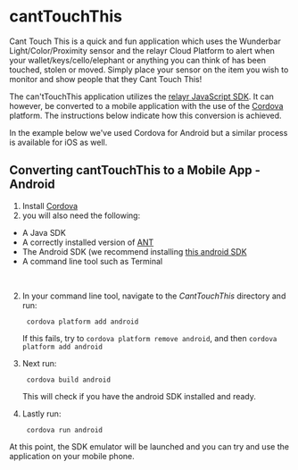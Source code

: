 # cantTouchThis


Cant Touch This is a quick and fun application which uses the Wunderbar Light/Color/Proximity sensor and the relayr Cloud Platform to alert when  your wallet/keys/cello/elephant or anything you can think of has been touched, stolen or moved. Simply place your sensor on the item you wish to monitor and show people that they Cant Touch This!

The can'tTouchThis application utilizes the [relayr JavaScript SDK](https://github.com/relayr/browser-sdk). It can however, be converted to a mobile application with the use of the [Cordova](http://cordova.apache.org/) platform. The instructions below indicate how this conversion is achieved.

In the example below we've used Cordova for Android but a similar process is available for iOS as well.

## Converting cantTouchThis to a Mobile App - Android

1. Install [Cordova](http://cordova.apache.org/docs/en/3.5.0/guide_overview_index.md.html#Overview)
2. you will also need the following:

  * A Java SDK
  * A correctly installed version of [ANT](http://ant.apache.org/manual/install.html)
  * The Android SDK (we recommend installing [this android SDK](https://developer.android.com/sdk/installing/index.html?pkg=studio) 
  * A command line tool such as Terminal
<br/>

2. In your command line tool, navigate to the *CantTouchThis* directory and run: 

		cordova platform add android

 	If this fails, try to `cordova platform remove android`, and then `cordova platform add android`

3. Next run: 

		cordova build android

  	This will check if you have the android SDK installed and ready.

4. Lastly run: 

		cordova run android

  At this point, the SDK emulator will be launched and you can try and use the application on your mobile phone.
